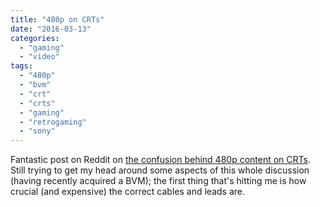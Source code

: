 ```yaml
---
title: "480p on CRTs"
date: "2016-03-13"
categories: 
  - "gaming"
  - "video"
tags: 
  - "480p"
  - "bvm"
  - "crt"
  - "crts"
  - "gaming"
  - "retrogaming"
  - "sony"
---
```


Fantastic post on Reddit on [the confusion behind 480p content on CRTs](https://www.reddit.com/r/smashbros/comments/1u0yno/so_im_confused_480p_lessthan30_nonhd_crts_dont/). Still trying to get my head around some aspects of this whole discussion (having recently acquired a BVM); the first thing that's hitting me is how crucial (and expensive) the correct cables and leads are.
